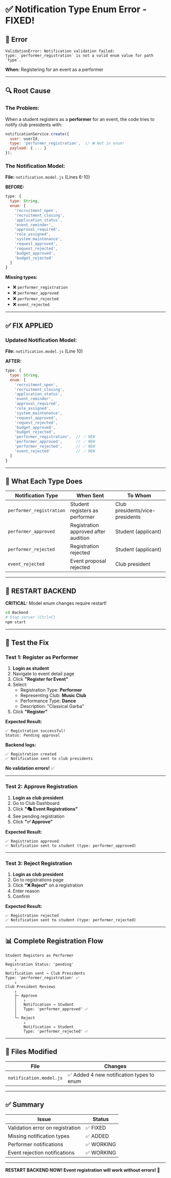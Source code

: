 # ✅ Notification Type Enum Error - FIXED!

## 🎯 Error

```
ValidationError: Notification validation failed: 
type: `performer_registration` is not a valid enum value for path `type`.
```

**When:** Registering for an event as a performer

---

## 🔍 Root Cause

### **The Problem:**

When a student registers as a **performer** for an event, the code tries to notify club presidents with:

```javascript
notificationService.create({
  user: userId,
  type: 'performer_registration',  // ❌ Not in enum!
  payload: { ... }
});
```

### **The Notification Model:**

**File:** `notification.model.js` (Lines 6-10)

**BEFORE:**
```javascript
type: { 
  type: String, 
  enum: [
    'recruitment_open',
    'recruitment_closing',
    'application_status',
    'event_reminder',
    'approval_required',
    'role_assigned',
    'system_maintenance',
    'request_approved',
    'request_rejected',
    'budget_approved',
    'budget_rejected'
  ]
}
```

**Missing types:**
- ❌ `performer_registration`
- ❌ `performer_approved`
- ❌ `performer_rejected`
- ❌ `event_rejected`

---

## ✅ FIX APPLIED

### **Updated Notification Model:**

**File:** `notification.model.js` (Line 10)

**AFTER:**
```javascript
type: { 
  type: String, 
  enum: [
    'recruitment_open',
    'recruitment_closing',
    'application_status',
    'event_reminder',
    'approval_required',
    'role_assigned',
    'system_maintenance',
    'request_approved',
    'request_rejected',
    'budget_approved',
    'budget_rejected',
    'performer_registration',  // ✅ NEW
    'performer_approved',      // ✅ NEW
    'performer_rejected',      // ✅ NEW
    'event_rejected'           // ✅ NEW
  ]
}
```

---

## 🎯 What Each Type Does

| Notification Type | When Sent | To Whom |
|-------------------|-----------|---------|
| `performer_registration` | Student registers as performer | Club presidents/vice-presidents |
| `performer_approved` | Registration approved after audition | Student (applicant) |
| `performer_rejected` | Registration rejected | Student (applicant) |
| `event_rejected` | Event proposal rejected | Club president |

---

## 🚀 RESTART BACKEND

**CRITICAL:** Model enum changes require restart!

```bash
cd Backend
# Stop server (Ctrl+C)
npm start
```

---

## 🧪 Test the Fix

### **Test 1: Register as Performer**

1. **Login as student**
2. Navigate to event detail page
3. Click **"Register for Event"**
4. Select:
   - Registration Type: **Performer**
   - Representing Club: **Music Club**
   - Performance Type: **Dance**
   - Description: "Classical Garba"
5. Click **"Register"**

**Expected Result:**
```
✅ Registration successful!
Status: Pending approval
```

**Backend logs:**
```
✅ Registration created
✅ Notification sent to club presidents
```

**No validation errors!** ✅

---

### **Test 2: Approve Registration**

1. **Login as club president**
2. Go to Club Dashboard
3. Click **"🎭 Event Registrations"**
4. See pending registration
5. Click **"✅ Approve"**

**Expected Result:**
```
✅ Registration approved
✅ Notification sent to student (type: performer_approved)
```

---

### **Test 3: Reject Registration**

1. **Login as club president**
2. Go to registrations page
3. Click **"❌ Reject"** on a registration
4. Enter reason
5. Confirm

**Expected Result:**
```
✅ Registration rejected
✅ Notification sent to student (type: performer_rejected)
```

---

## 📊 Complete Registration Flow

```
Student Registers as Performer
    ↓
Registration Status: 'pending'
    ↓
Notification sent → Club Presidents
Type: 'performer_registration' ✅
    ↓
Club President Reviews
    ↓
    ├─ Approve
    │   ↓
    │   Notification → Student
    │   Type: 'performer_approved' ✅
    │
    └─ Reject
        ↓
        Notification → Student
        Type: 'performer_rejected' ✅
```

---

## 📁 Files Modified

| File | Changes |
|------|---------|
| `notification.model.js` | ✅ Added 4 new notification types to enum |

---

## ✅ Summary

| Issue | Status |
|-------|--------|
| Validation error on registration | ✅ FIXED |
| Missing notification types | ✅ ADDED |
| Performer notifications | ✅ WORKING |
| Event rejection notifications | ✅ WORKING |

---

**RESTART BACKEND NOW! Event registration will work without errors! 🚀**
